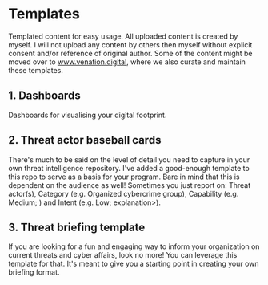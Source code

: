# Templates
Templated content for easy usage. All uploaded content is created by myself. I will not upload any content by others then myself without explicit consent and/or reference of original author. Some of the content might be moved over to www.venation.digital, where we also curate and maintain these templates.

## 1. Dashboards

Dashboards for visualising your digital footprint.

## 2. Threat actor baseball cards

There's much to be said on the level of detail you need to capture in your own threat intelligence repository. I've added a good-enough template to this repo to serve as a basis for your program. Bare in mind that this is dependent on the audience as well! Sometimes you just report on: Threat actor(s), Category	(e.g. Organized cybercrime group), Capability	(e.g. Medium; <explanation>) and Intent	(e.g. Low; explanation>).

## 3. Threat briefing template

If you are looking for a fun and engaging way to inform your organization on current threats and cyber affairs, look no more! You can leverage this template for that. It's meant to give you a starting point in creating your own briefing format. 
